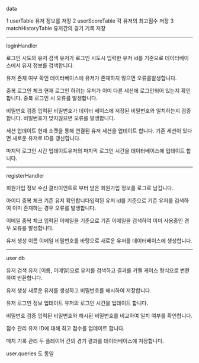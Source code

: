 data

1 userTable
유저 정보를 저장
2 userScoreTable
각 유저의 최고점수 저장
3 matchHistoryTable
유저간의 경기 기록 저장

---

loginHandler

로그인 시도와 유저 검색
유저가 로그인 시도시 입력한 유저 id를 기준으로
데이터베이스에서 유저 정보를 검색합니다.

유저 존재 여부 확인
데이터베이스에 유저가 존재하지 않으면 오류를발생합니다.

중복 로그인 체크
현재 로그인 하려는 유저가 이미 다른 세션에 로그인되어 있는지 확인합니다.
중복 로그인 시 오류를 발생합니다.

비밀번호 검증
입력된 비밀번호가 데이터 베이스에 저장된 비밀번호와 일치하는지 검증합니다.
비밀번호가 맞지않으면 오류를 발생합니다.

세션 업데이트
현재 소켓을 통해 연결된 유저 세션을 업데이트 합니다.
기존 세션이 있다면 새로운 유저로 ID를 갱신합니다.

마지막 로그인 시간 업데이트유저의 마지막 로그인 시간을
데이터베이스에 업데이트 합니다.

---

registerHandler

회원가입 정보 수신
클라이언트로 부터 받은 회원가입 정보를 로그로 남깁니다.

아이디 중복 체크
기존 유저 확인합니다입력된 유저 id를 기준으로
기존 유저를 검색하여 이미 존재하는 경우 오류를 발생합니다.

이메일 중복 체크
입력된 이메일을 기준으로 기존 이메일을 검색하여
이미 사용중인 경우 오류를 발생합니다.

유저 생성
이름 이메일 비밀번호를 바탕으로 새로운 유저를 데이터베이스에 생성합니다.

---

user db

유저 검색
유저 [이름, 이메일]으로 유저를 검색하고 결과를 카멜 케이스 형식으로 변환하여 반환합니다.

유저 생성
새로운 유저를 생성하고 비밀번호를 해시하여 저장합니다.

유저 로그인 정보 업데이트
유저의 로그인 시간을 업데이트 합니다.

비밀번호 검증
입력된 비밀번호와 해시된 비밀번호를 비교하여 일치 여부를 확인합니다.

점수 관리
유저 ID에 대해 최고 점수를 업데이트 합니다.

매치 기록 관리
두 플레이어 간의 경기 결과를 데이터베이스에 저장합니다.

user.queries 도 동일
